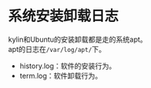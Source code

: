 # 系统安装卸载日志

kylin和Ubuntu的安装卸载都是走的系统apt。  
apt的日志在`/var/log/apt/`下。
* history.log：软件的安装行为。
* term.log：软件卸载行为。